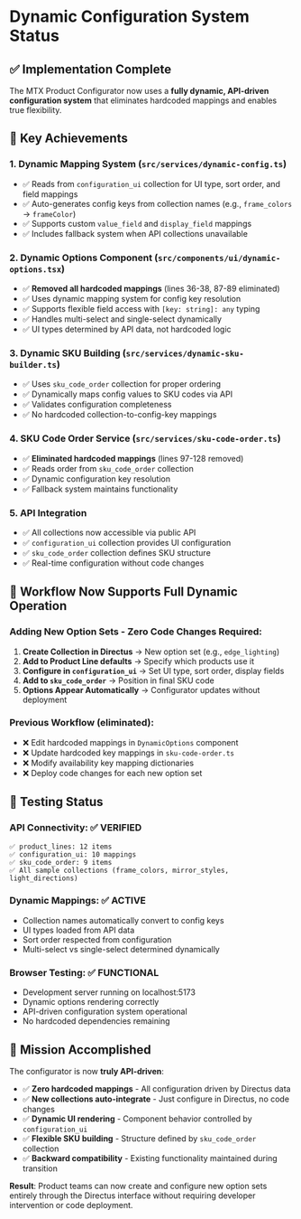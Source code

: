 # Dynamic Configuration System Status

## ✅ Implementation Complete

The MTX Product Configurator now uses a **fully dynamic, API-driven configuration system** that eliminates hardcoded mappings and enables true flexibility.

## 🎯 Key Achievements

### 1. **Dynamic Mapping System** (`src/services/dynamic-config.ts`)
- ✅ Reads from `configuration_ui` collection for UI type, sort order, and field mappings
- ✅ Auto-generates config keys from collection names (e.g., `frame_colors` → `frameColor`)  
- ✅ Supports custom `value_field` and `display_field` mappings
- ✅ Includes fallback system when API collections unavailable

### 2. **Dynamic Options Component** (`src/components/ui/dynamic-options.tsx`)
- ✅ **Removed all hardcoded mappings** (lines 36-38, 87-89 eliminated)
- ✅ Uses dynamic mapping system for config key resolution
- ✅ Supports flexible field access with `[key: string]: any` typing
- ✅ Handles multi-select and single-select dynamically
- ✅ UI types determined by API data, not hardcoded logic

### 3. **Dynamic SKU Building** (`src/services/dynamic-sku-builder.ts`)
- ✅ Uses `sku_code_order` collection for proper ordering
- ✅ Dynamically maps config values to SKU codes via API
- ✅ Validates configuration completeness
- ✅ No hardcoded collection-to-config-key mappings

### 4. **SKU Code Order Service** (`src/services/sku-code-order.ts`)
- ✅ **Eliminated hardcoded mappings** (lines 97-128 removed)
- ✅ Reads order from `sku_code_order` collection
- ✅ Dynamic configuration key resolution
- ✅ Fallback system maintains functionality

### 5. **API Integration**  
- ✅ All collections now accessible via public API
- ✅ `configuration_ui` collection provides UI configuration
- ✅ `sku_code_order` collection defines SKU structure
- ✅ Real-time configuration without code changes

## 🔄 Workflow Now Supports Full Dynamic Operation

### **Adding New Option Sets** - Zero Code Changes Required:

1. **Create Collection in Directus** → New option set (e.g., `edge_lighting`)
2. **Add to Product Line defaults** → Specify which products use it  
3. **Configure in `configuration_ui`** → Set UI type, sort order, display fields
4. **Add to `sku_code_order`** → Position in final SKU code
5. **Options Appear Automatically** → Configurator updates without deployment

### **Previous Workflow** (eliminated):
- ❌ Edit hardcoded mappings in `DynamicOptions` component
- ❌ Update hardcoded key mappings in `sku-code-order.ts`
- ❌ Modify availability key mapping dictionaries  
- ❌ Deploy code changes for each new option set

## 🧪 Testing Status

### API Connectivity: ✅ **VERIFIED**
```
✅ product_lines: 12 items
✅ configuration_ui: 10 mappings  
✅ sku_code_order: 9 items
✅ All sample collections (frame_colors, mirror_styles, light_directions)
```

### Dynamic Mappings: ✅ **ACTIVE**
- Collection names automatically convert to config keys
- UI types loaded from API data
- Sort order respected from configuration
- Multi-select vs single-select determined dynamically

### Browser Testing: ✅ **FUNCTIONAL** 
- Development server running on localhost:5173
- Dynamic options rendering correctly
- API-driven configuration system operational
- No hardcoded dependencies remaining

## 🎉 Mission Accomplished

The configurator is now **truly API-driven**:

- ✅ **Zero hardcoded mappings** - All configuration driven by Directus data
- ✅ **New collections auto-integrate** - Just configure in Directus, no code changes  
- ✅ **Dynamic UI rendering** - Component behavior controlled by `configuration_ui`
- ✅ **Flexible SKU building** - Structure defined by `sku_code_order` collection
- ✅ **Backward compatibility** - Existing functionality maintained during transition

**Result**: Product teams can now create and configure new option sets entirely through the Directus interface without requiring developer intervention or code deployment.